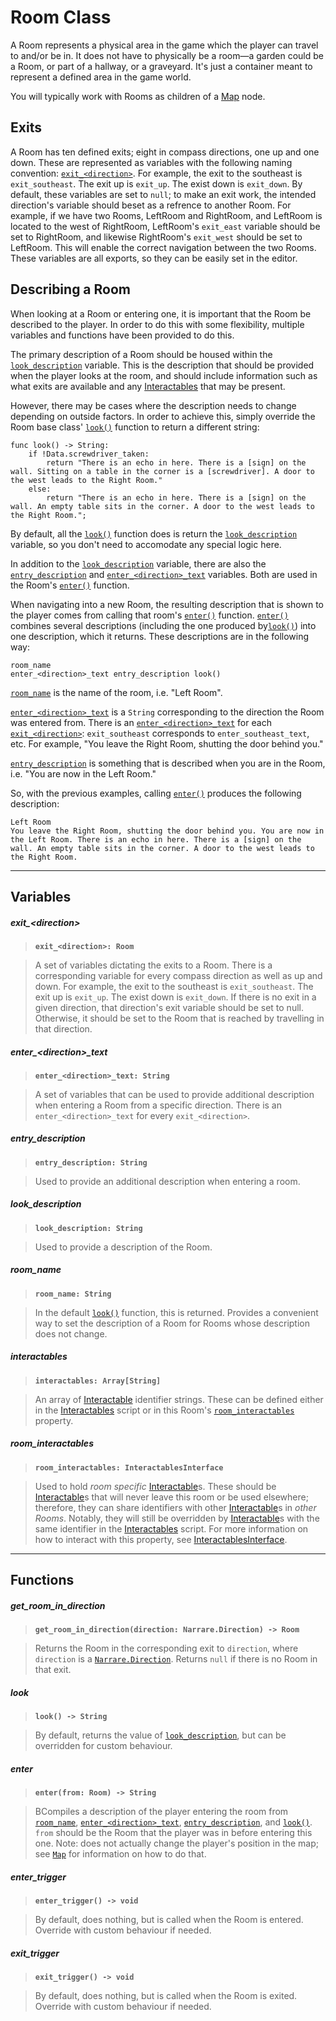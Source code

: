 # Room Class

A Room represents a physical area in the game which the player can travel to and/or be in. It does not have to physically be a room—a garden could be a Room, or part of a hallway, or a graveyard. It's just a container meant to represent a defined area in the game world.

You will typically work with Rooms as children of a [Map](map.md) node.

## Exits

A Room has ten defined exits; eight in compass directions, one up and one down. These are represented as variables with the following naming convention: [`exit_<direction>`](#exit_direction). For example, the exit to the southeast is `exit_southeast`. The exit up is `exit_up`. The exist down is `exit_down`. By default, these variables are set to `null`; to make an exit work, the intended direction's variable should beset as a refrence to another Room. For example, if we have two Rooms, LeftRoom and RightRoom, and LeftRoom is located to the west of RightRoom, LeftRoom's `exit_east` variable should be set to RightRoom, and likewise RightRoom's `exit_west` should be set to LeftRoom. This will enable the correct navigation between the two Rooms. These variables are all exports, so they can be easily set in the editor.

## Describing a Room

When looking at a Room or entering one, it is important that the Room be described to the player. In order to do this with some flexibility, multiple variables and functions have been provided to do this.

The primary description of a Room should be housed within the [`look_description`](#look_description) variable. This is the description that should be provided when the player looks at the room, and should include information such as what exits are available and any [Interactables](interactable.md) that may be present.

However, there may be cases where the description needs to change depending on outside factors. In order to achieve this, simply override the Room base class' [`look()`](#look) function to return a different string:

```gdscript
func look() -> String:
	if !Data.screwdriver_taken:
		return "There is an echo in here. There is a [sign] on the wall. Sitting on a table in the corner is a [screwdriver]. A door to the west leads to the Right Room."
	else:
		return "There is an echo in here. There is a [sign] on the wall. An empty table sits in the corner. A door to the west leads to the Right Room.";
```

By default, all the [`look()`](#look) function does is return the [`look_description`](#look_description) variable, so you don't need to accomodate any special logic here.

In addition to the [`look_description`](#look_description) variable, there are also the [`entry_description`](#entry_description) and [`enter_<direction>_text`](#enter_direction_text) variables. Both are used in the Room's [`enter()`](#enter) function.

When navigating into a new Room, the resulting description that is shown to the player comes from calling that room's [`enter()`](#enter) function. [`enter()`](#enter) combines several descriptions (including the one produced by[`look()`](#look)) into one description, which it returns. These descriptions are in the following way:

```plaintext
room_name
enter_<direction>_text entry_description look()
```

[`room_name`](#room_name) is the name of the room, i.e. "Left Room".

[`enter_<direction>_text`](#enter_direction_text) is a `String` corresponding to the direction the Room was entered from. There is an [`enter_<direction>_text`](#enter_direction_text) for each [`exit_<direction>`](#exit_direction): `exit_southeast` corresponds to `enter_southeast_text`, etc. For example, "You leave the Right Room, shutting the door behind you."

[`entry_description`](#entry_description) is something that is described when you are in the Room, i.e. "You are now in the Left Room."

So, with the previous examples, calling [`enter()`](#enter) produces the following description:

```plaintext
Left Room
You leave the Right Room, shutting the door behind you. You are now in the Left Room. There is an echo in here. There is a [sign] on the wall. An empty table sits in the corner. A door to the west leads to the Right Room.
```
---

## Variables

##### exit_<direction\>

> **`exit_<direction>: Room`**

> A set of variables dictating the exits to a Room. There is a corresponding variable for every compass direction as well as up and down. For example, the exit to the southeast is `exit_southeast`. The exit up is `exit_up`. The exist down is `exit_down`. If there is no exit in a given direction, that direction's exit variable should be set to null. Otherwise, it should be set to the Room that is reached by travelling in that direction.

##### enter_<direction\>\_text

> **`enter_<direction>_text: String`**

> A set of variables that can be used to provide additional description when entering a Room from a specific direction. There is an `enter_<direction>_text` for every `exit_<direction>`.

##### entry_description

> **`entry_description: String`**

> Used to provide an additional description when entering a room.

##### look_description

> **`look_description: String`**

> Used to provide a description of the Room.

##### room_name

> **`room_name: String`**

> In the default [`look()`](#look) function, this is returned. Provides a convenient way to set the description of a Room for Rooms whose description does not change.

##### interactables

> **`interactables: Array[String]`**

> An array of [Interactable](interactable.md) identifier strings. These can be defined either in the [Interactables](interactables.md) script or in this Room's [`room_interactables`](#room_interactables) property.

##### room_interactables

> **`room_interactables: InteractablesInterface`**

> Used to hold *room specific* [Interactable](interactable.md)s. These should be [Interactable](interactable.md)s that will never leave this room or be used elsewhere; therefore, they can share identifiers with other [Interactable](interactable.md)s in *other Rooms*. Notably, they will still be overridden by [Interactable](interactable.md)s with the same identifier in the [Interactables](interactables.md) script. For more information on how to interact with this property, see [InteractablesInterface](interactablesinterface.md).

---

## Functions

##### get_room_in_direction

> **`get_room_in_direction(direction: Narrare.Direction) -> Room`**

> Returns the Room in the corresponding exit to `direction`, where `direction` is a [`Narrare.Direction`](narrare_global_script.md#direction). Returns `null` if there is no Room in that exit.

##### look

> **`look() -> String`**

> By default, returns the value of [`look_description`](#look_description), but can be overridden for custom behaviour.

##### enter

> **`enter(from: Room) -> String`**

> BCompiles a description of the player entering the room from [`room_name`](#room_name), [`enter_<direction>_text`](#enter_direction_text), [`entry_description`](#entry_description), and [`look()`](#look). `from` should be the Room that the player was in before entering this one. Note: does not actually change the player's position in the map; see [`Map`](map.md) for information on how to do that.

##### enter_trigger

> **`enter_trigger() -> void`**

> By default, does nothing, but is called when the Room is entered. Override with custom behaviour if needed.

##### exit_trigger

> **`exit_trigger() -> void`**

> By default, does nothing, but is called when the Room is exited. Override with custom behaviour if needed.